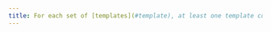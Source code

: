 ```yaml
---
title: For each set of [templates](#template), at least one template complies with the [digital accessibility rules](#digital-accessibility-rules). Is this rule respected?
---
```

